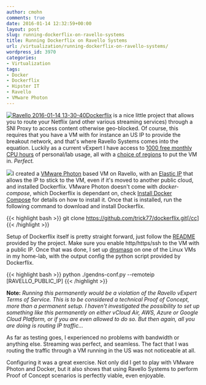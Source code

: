 ```yaml
---
author: cmohn
comments: true
date: 2016-01-14 12:32:59+00:00
layout: post
slug: running-dockerflix-on-ravello-systems
title: Running Dockerflix on Ravello Systems
url: /virtualization/running-dockerflix-on-ravello-systems/
wordpress_id: 3970
categories:
- Virtualization
tags:
- Docker
- Dockerflix
- Hipster IT
- Ravello
- VMware Photon
---
```


[![Ravello 2016-01-14 13-30-40](/img/Ravello-2016-01-14-13-30-40-300x141.png)Dockerflix](https://github.com/trick77/dockerflix) is a nice little project that allows you to route your Netflix (and other various streaming services) through a SNI Proxy to access content otherwise geo-blocked. Of course, this requires that you have a VM with for instance an US IP to provide the breakout network, and that's where Ravello Systems comes into the equation. Luckily as a current vExpert I have access to [1000 free monthly CPU hours](http://vninja.net/virtualization/ravello/) of personal/lab usage, all with a [choice of regions](https://support.ravellosystems.com/hc/en-us/articles/215793017) to put the VM in. _Perfect._

<!--more-->


[![](/img/unnamed.png)](http://go.ravellosystems.com/d80sH0DKRI0UC00C56040C0)I created a [VMware Photon](https://vmware.github.io/photon/) based VM on Ravello, with an [Elastic IP](https://www.ravellosystems.com/blog/providing-external-access-application-elastic-ip-addressing/) that allows the IP to stick to the VM, even if it's moved to another public cloud,  and installed Dockerflix. VMware Photon doesn't come with _docker-compose_, which Dockerflix is dependant on, check [Install Docker Compose](https://docs.docker.com/compose/install/) for details on how to install it. Once that is installed, run the following command to download and install Dockerflix.

{{< highlight bash >}}
git clone https://github.com/trick77/dockerflix.git[/cc]
{{< /highlight >}}

Setup of Dockerflix itself is pretty straight forward, just follow the [README](https://github.com/trick77/dockerflix/blob/master/README.md) provided by the project. Make sure you enable http/https/ssh to the VM with a public IP. Once that was done, I set up [dnsmasq](http://www.thekelleys.org.uk/dnsmasq/doc.html) on one of the Linux VMs in my home-lab, with the output config the python script provided by Dockerflix.

{{< highlight bash >}}
python ./gendns-conf.py --remoteip [RAVELLO_PUBLIC_IP]
{{< /highlight >}}


**Note:** _Running this permanently would be a violation of the Ravello vExpert Terms of Service. This is to be considered a technical Proof of Concept, more than a permanent setup. I haven't investigated the possibility to set up something like this permanently on either vCloud Air, AWS, Azure or Google Cloud Platform, or if you are even allowed to do so. But then again, all you are doing is routing IP traffic..._

As far as testing goes, I experienced no problems with bandwidth or anything else. Streaming was perfect, and seamless. The fact that I was routing the traffic through a VM running in the US was not noticeable at all.

Configuring it was a great exercise. Not only did I get to play with VMware Photon and Docker, but it also shows that using Ravello Systems to perform Proof of Concept scenarios is perfectly viable, even enjoyable.
